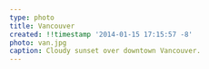 ```yaml
---
type: photo
title: Vancouver
created: !!timestamp '2014-01-15 17:15:57 -8'
photo: van.jpg
caption: Cloudy sunset over downtown Vancouver.
---
```

